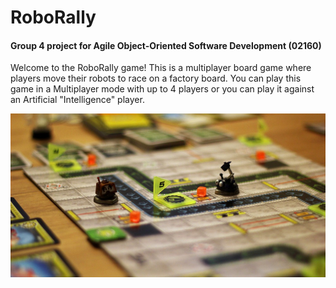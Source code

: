 # RoboRally

#### Group 4 project for Agile Object-Oriented Software Development (02160)

Welcome to the RoboRally game! This is a multiplayer board game where players move their robots to race on a factory board. You can play this game in a Multiplayer mode with up to 4 players or you can play it against an Artificial "Intelligence" player.  

<p align="center">
  <img src="https://github.com/bernatgodayol/RoboRally/blob/main/docs/imgs/roborally2.jpeg" width="508"/>
</p>




